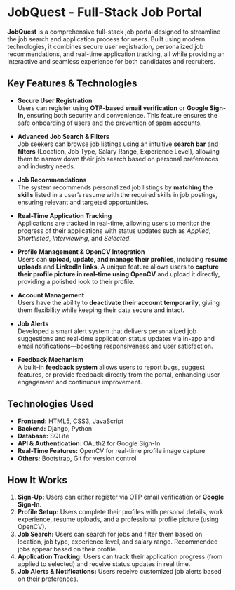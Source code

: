 # JobQuest - Full-Stack Job Portal

**JobQuest** is a comprehensive full-stack job portal designed to streamline the job search and application process for users. Built using modern technologies, it combines secure user registration, personalized job recommendations, and real-time application tracking, all while providing an interactive and seamless experience for both candidates and recruiters.

## Key Features & Technologies

- **Secure User Registration**  
  Users can register using **OTP-based email verification** or **Google Sign-In**, ensuring both security and convenience. This feature ensures the safe onboarding of users and the prevention of spam accounts.

- **Advanced Job Search & Filters**  
  Job seekers can browse job listings using an intuitive **search bar** and **filters** (Location, Job Type, Salary Range, Experience Level), allowing them to narrow down their job search based on personal preferences and industry needs.

- **Job Recommendations**  
The system recommends personalized job listings by **matching the skills** listed in a user’s resume with the required skills in job postings, ensuring relevant and targeted opportunities.

- **Real-Time Application Tracking**  
  Applications are tracked in real-time, allowing users to monitor the progress of their applications with status updates such as *Applied*, *Shortlisted*, *Interviewing*, and *Selected*.

- **Profile Management & OpenCV Integration**  
  Users can **upload, update, and manage their profiles**, including **resume uploads** and **LinkedIn links**. A unique feature allows users to **capture their profile picture in real-time using OpenCV** and upload it directly, providing a polished look to their profile.

- **Account Management**  
  Users have the ability to **deactivate their account temporarily**, giving them flexibility while keeping their data secure and intact.

- **Job Alerts**  
 Developed a smart alert system that delivers personalized job suggestions and real-time application status updates via in-app and email notifications—boosting responsiveness and user satisfaction.

- **Feedback Mechanism**  
  A built-in **feedback system** allows users to report bugs, suggest features, or provide feedback directly from the portal, enhancing user engagement and continuous improvement.

## Technologies Used

- **Frontend:** HTML5, CSS3, JavaScript
- **Backend:** Django, Python
- **Database:** SQLite
- **API & Authentication:** OAuth2 for Google Sign-In
- **Real-Time Features:** OpenCV for real-time profile image capture
- **Others:** Bootstrap, Git for version control

## How It Works

1. **Sign-Up:** Users can either register via OTP email verification or **Google Sign-In**.
2. **Profile Setup:** Users complete their profiles with personal details, work experience, resume uploads, and a professional profile picture (using OpenCV).
3. **Job Search:** Users can search for jobs and filter them based on location, job type, experience level, and salary range. Recommended jobs appear based on their profile.
4. **Application Tracking:** Users can track their application progress (from applied to selected) and receive status updates in real time.
5. **Job Alerts & Notifications:** Users receive customized job alerts based on their preferences.

